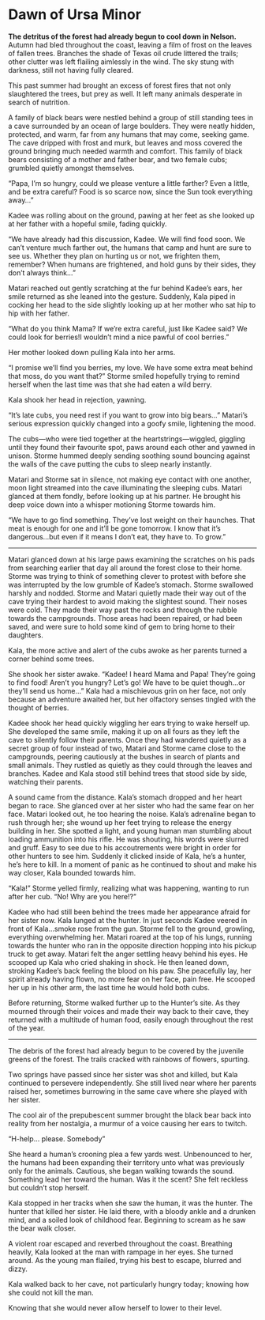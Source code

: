 # Dawn of Ursa Minor

**The detritus of the forest had already begun to cool down in Nelson.** Autumn had bled throughout the coast, leaving a film of frost on the leaves of fallen trees. Branches the shade of Texas oil crude littered the trails; other clutter was left flailing aimlessly in the wind. The sky stung with darkness, still not having fully cleared. 

This past summer had brought an excess of forest fires that not only slaughtered the trees, but prey as well. It left many animals desperate in search of nutrition. 

A family of black bears were nestled behind a group of still standing tees in a cave surrounded by an ocean of large boulders. They were neatly hidden, protected, and warm, far from any humans that may come, seeking game. The cave dripped with frost and murk, but leaves and moss covered the ground bringing much needed warmth and comfort. This family of black bears consisting of a mother and father bear, and two female cubs; grumbled quietly amongst themselves.

“Papa, I’m so hungry,  could we please venture a little farther? Even a little,  and be extra careful? Food is so scarce now, since the Sun took everything away…” 

Kadee was rolling about on the ground, pawing at her feet as she looked up at her father with a hopeful smile, fading quickly.

“We have already had this discussion, Kadee. We will find food  soon. We can’t venture much farther out, the humans that camp and hunt are sure to see us. Whether they plan on hurting us or not, we frighten them, remember? When humans are frightened, and hold guns by their sides, they don’t always think…” 

Matari reached out gently scratching at the fur behind Kadee’s ears, her smile returned as she leaned into the gesture. Suddenly, Kala piped in cocking her head to the side slightly looking up at her mother who sat hip to hip with her father.

“What do you think Mama? If we’re extra careful, just like Kadee said? We could look for berries!I wouldn’t mind a nice pawful of cool berries.” 

Her mother looked down pulling Kala into her arms.

“I promise we’ll find you berries, my love. We have some extra meat behind that moss, do you want that?” Storme smiled hopefully  trying to remind herself when the last time was that she had eaten a wild berry. 

Kala shook her head in rejection,  yawning.

“It’s late cubs, you need rest if you want to grow into big bears…” Matari’s serious expression  quickly changed into a goofy smile, lightening the mood.

The cubs—who were tied together at the heartstrings—wiggled, giggling until they found their favourite spot, paws around each other and yawned in unison. Storme hummed deeply sending soothing sound bouncing against the walls of the cave putting the cubs to sleep nearly instantly. 

Matari and Storme sat in silence, not making eye contact with one another, moon light streamed into the cave illuminating the sleeping cubs. Matari glanced at them fondly, before looking up at his partner. He brought his deep voice down into a whisper motioning Storme towards him.

“We have to go find something. They’ve lost weight on their haunches. That meat is enough for one and it’ll be gone tomorrow. I know that it’s dangerous…but even if it means I don’t eat, they have to. To grow.” 

---

Matari glanced down at his large paws examining the scratches on his pads from searching earlier that day all around the forest close to their home. Storme was trying to think of something clever to protest with before she was interrupted by the low grumble of Kadee’s stomach. Storme swallowed harshly and nodded. Storme and Matari quietly made their way out of the cave trying their hardest to avoid making the slightest sound. Their noses were cold. They made their way past the rocks and through the rubble towards the campgrounds. Those areas had been repaired, or had been saved, and were sure to hold some kind of gem to bring home to their daughters.

Kala, the more active and alert of the cubs awoke as her parents turned a corner behind some trees. 

She shook her sister awake. “Kadee! I heard Mama and Papa! They’re going to find food! Aren’t you hungry? Let’s go! We have to be quiet though…or they’ll send us home…” Kala had a mischievous grin on her face, not only because an adventure awaited her,  but her olfactory senses tingled with the thought of berries. 

Kadee shook her head quickly wiggling her ears trying to wake herself up. She developed the same smile, making it up on all fours as they left the cave to silently follow their parents. Once they had wandered quietly as a secret group of four instead of two, Matari and Storme came close to the campgrounds, peering cautiously at the bushes in search of plants and small animals. They rustled as quietly as they could through the leaves and branches. Kadee and Kala stood still behind trees that stood side by side, watching their parents.

A sound came from the distance. Kala’s stomach dropped and her heart began to race. She glanced over at her sister who had the same fear on her face. Matari looked out, he too hearing the noise. Kala’s adrenaline began to rush through her; she wound up her feet trying to release the energy building in her. She spotted a light, and young human man stumbling about loading ammunition into his rifle. He was shouting, his words were slurred and gruff. Easy to see due to his accoutrements were bright in order for other hunters to see him. Suddenly it clicked inside of Kala, he’s a hunter, he’s here to kill. In a moment of panic as he continued to shout and make his way closer, Kala bounded towards him.

“Kala!” Storme yelled firmly, realizing what was happening, wanting to run after her cub.  “No! Why are you here!?” 

Kadee who had still been behind the trees made her appearance afraid for her sister now. Kala lunged at the hunter. In just seconds Kadee veered in front of Kala…smoke rose from the gun. Storme fell to the ground, growling, everything overwhelming her. Matari roared at the top of his lungs, running towards the hunter who ran in the opposite direction hopping into his pickup truck to get away. Matari felt the anger settling heavy behind his eyes. He scooped up Kala who cried shaking in shock. He then leaned down, stroking Kadee’s back feeling the blood on his paw. She peacefully lay, her spirit already having flown, no more fear on her face, pain free. He scooped her up in his other arm, the last time he would hold both cubs. 

Before returning, Storme walked further up to the Hunter’s site.  As they mourned through their voices and made their way back to their cave, they returned with a multitude of human food, easily enough throughout the rest of the year.


---

The debris of the forest had already begun to be covered by the juvenile greens of the forest. The trails cracked with rainbows of flowers, spurting. 

Two springs have passed since her sister was shot and killed, but Kala continued to persevere independently. She still lived near where her parents raised her, sometimes burrowing in the same cave where she played with her sister.

The cool air of the prepubescent summer brought the black bear back into reality from her nostalgia, a murmur of a voice causing her ears to twitch.

“H-help… please. Somebody”

She heard a human’s crooning plea a few yards west. Unbenounced to her, the humans had been expanding their territory unto what was previously only for the animals. Cautious, she began walking towards the sound. Something lead her toward the human. Was it the scent? She felt reckless but couldn’t stop herself.

Kala stopped in her tracks when she saw the human, it was the hunter. The hunter that killed her sister. He laid there, with a bloody ankle and a drunken mind, and a soiled look of childhood fear. Beginning to scream as he saw the bear walk closer. 

A violent roar escaped and reverbed throughout the coast. Breathing heavily, Kala looked at the man with rampage in her eyes. She turned around. As the young man flailed, trying his best to escape, blurred and dizzy.

Kala walked back to her cave, not particularly hungry today; knowing how she could not kill the man. 

Knowing that she would never allow herself to lower to their level.